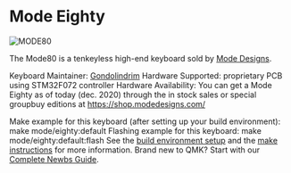 # Mode Eighty

![MODE80](https://imgur.com/t/mechanicalkeyboards/8Uf6c2m?nc=1)

The Mode80 is a tenkeyless high-end keyboard sold by [Mode Designs](https://shop.modedesigns.com/).

Keyboard Maintainer: [Gondolindrim](https://github.com/gondolindrim)
Hardware Supported: proprietary PCB using STM32F072 controller
Hardware Availability: You can get a Mode Eighty as of today (dec. 2020) through the in stock sales or special groupbuy editions at https://shop.modedesigns.com/

Make example for this keyboard (after setting up your build environment):
    make mode/eighty:default
Flashing example for this keyboard:
    make mode/eighty:default:flash
See the [build environment setup](https://docs.qmk.fm/#/getting_started_build_tools) and the [make instructions](https://docs.qmk.fm/#/getting_started_make_guide) for more information. Brand new to QMK? Start with our [Complete Newbs Guide](https://docs.qmk.fm/#/newbs).
